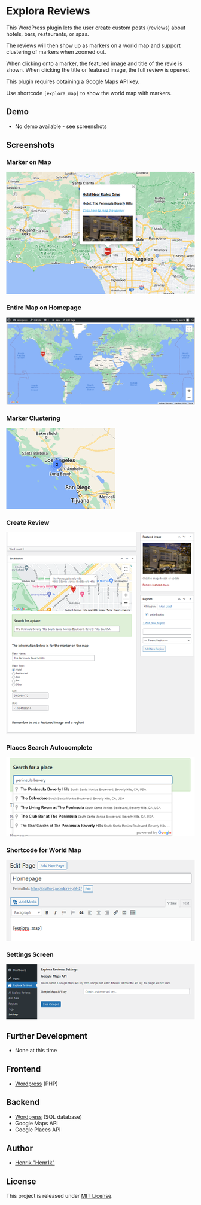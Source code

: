 # Explora Reviews

This WordPress plugin lets the user create custom posts (reviews) about hotels, bars, restaurants, or spas.

The reviews will then show up as markers on a world map and support clustering of markers when zoomed out.

When clicking onto a marker, the featured image and title of the revie is shown. When clicking the title or featured image, the full review is opened.

This plugin requires obtaining a Google Maps API key.

Use shortcode `[explora_map]` to show the world map with markers.

## Demo
- No demo available - see screenshots

## Screenshots

### Marker on Map
![Marker on Map](/screenshots/detail_map.png?raw=true "Marker on Map")

### Entire Map on Homepage
![Entire Map](/screenshots/map.png?raw=true "Entire Map")

### Marker Clustering
![Marker Clustering](/screenshots/detail_map_clustering.png?raw=true "Marker Clustering")


### Create Review
![Create Review](/screenshots/create_post.png?raw=true "Create Review")

### Places Search Autocomplete
![Places Search Autocomplete](/screenshots/search_dropdown.png?raw=true "Places Search Autocomplete")

### Shortcode for World Map
![Shortcode for World Map](/screenshots/shortcode.png?raw=true "Shortcode for World Map")

### Settings Screen
![Settings Screen](/screenshots/api_settings.png?raw=true "Settings Screen")


## Further Development
- None at this time

## Frontend
- <a href="https://wordpress.org/" target="_blank">Wordpress</a> (PHP)

## Backend
- <a href="https://wordpress.org/" target="_blank">Wordpress</a> (SQL database)
- Google Maps API
- Google Places API

## Author
- <a href="https://henr1k.com/" target="_blank">Henrik "Henr1k"</a>

## License

This project is released under [MIT License](LICENSE).
